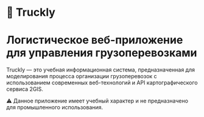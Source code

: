 # 🚚 Truckly
# Логистическое веб-приложение для управления грузоперевозками
Truckly — это учебная информационная система, предназначенная для моделирования процесса организации грузоперевозок с использованием современных веб-технологий и API картографического сервиса 2GIS.

⚠️ Данное приложение имеет учебный характер и не предназначено для промышленного использования.
